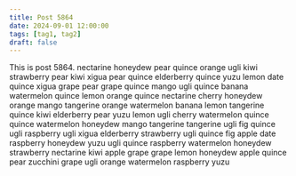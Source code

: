 ```yaml
---
title: Post 5864
date: 2024-09-01 12:00:00
tags: [tag1, tag2]
draft: false
---
```

This is post 5864.
nectarine
honeydew
pear
quince
orange
ugli
kiwi
strawberry
pear
kiwi
xigua
pear
quince
elderberry
quince
yuzu
lemon
date
quince
xigua
grape
pear
grape
quince
mango
ugli
quince
banana
watermelon
quince
lemon
orange
quince
nectarine
cherry
honeydew
orange
mango
tangerine
orange
watermelon
banana
lemon
tangerine
quince
kiwi
elderberry
pear
yuzu
lemon
ugli
cherry
watermelon
quince
quince
watermelon
honeydew
mango
tangerine
tangerine
ugli
fig
quince
ugli
raspberry
ugli
xigua
elderberry
strawberry
ugli
quince
fig
apple
date
raspberry
honeydew
yuzu
ugli
quince
raspberry
watermelon
honeydew
strawberry
nectarine
kiwi
apple
grape
grape
lemon
honeydew
apple
quince
pear
zucchini
grape
ugli
orange
watermelon
raspberry
yuzu
